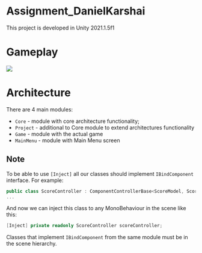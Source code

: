 # Assignment_DanielKarshai
This project is developed in Unity 2021.1.5f1

# Gameplay
![](https://i.imgur.com/jwTQo4B.gif)
# Architecture
There are 4 main modules:
- `Core` - module with core architecture functionality;
- `Project` - additional to Core module to extend architectures functionality
- `Game` - module with the actual game
- `MainMenu` - module with Main Menu screen

## Note
To be able to use `[Inject]` all our classes should implement `IBindComponent` interface.
For example: 
```c#
public class ScoreController : ComponentControllerBase<ScoreModel, ScoreView>, IBindComponent
...
```
And now we can inject this class to any MonoBehaviour in the scene like this:
```c#
[Inject] private readonly ScoreController scoreController;
```
Classes that implement `IBindComponent` from the same module must be in the scene hierarchy.

